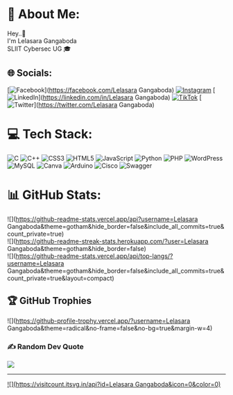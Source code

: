 # 💫 About Me:
Hey..👋<br>I'm Lelasara Gangaboda<br>SLIIT Cybersec UG 🎓


## 🌐 Socials:
[![Facebook](https://img.shields.io/badge/Facebook-%231877F2.svg?logo=Facebook&logoColor=white)](https://facebook.com/Lelasara Gangaboda) [![Instagram](https://img.shields.io/badge/Instagram-%23E4405F.svg?logo=Instagram&logoColor=white)](https://instagram.com/__legan_) [![LinkedIn](https://img.shields.io/badge/LinkedIn-%230077B5.svg?logo=linkedin&logoColor=white)](https://linkedin.com/in/Lelasara Gangaboda) [![TikTok](https://img.shields.io/badge/TikTok-%23000000.svg?logo=TikTok&logoColor=white)](https://tiktok.com/@__legan_) [![Twitter](https://img.shields.io/badge/Twitter-%231DA1F2.svg?logo=Twitter&logoColor=white)](https://twitter.com/Lelasara Gangaboda) 

# 💻 Tech Stack:
![C](https://img.shields.io/badge/c-%2300599C.svg?style=for-the-badge&logo=c&logoColor=white) ![C++](https://img.shields.io/badge/c++-%2300599C.svg?style=for-the-badge&logo=c%2B%2B&logoColor=white) ![CSS3](https://img.shields.io/badge/css3-%231572B6.svg?style=for-the-badge&logo=css3&logoColor=white) ![HTML5](https://img.shields.io/badge/html5-%23E34F26.svg?style=for-the-badge&logo=html5&logoColor=white) ![JavaScript](https://img.shields.io/badge/javascript-%23323330.svg?style=for-the-badge&logo=javascript&logoColor=%23F7DF1E) ![Python](https://img.shields.io/badge/python-3670A0?style=for-the-badge&logo=python&logoColor=ffdd54) ![PHP](https://img.shields.io/badge/php-%23777BB4.svg?style=for-the-badge&logo=php&logoColor=white) ![WordPress](https://img.shields.io/badge/WordPress-%23117AC9.svg?style=for-the-badge&logo=WordPress&logoColor=white) ![MySQL](https://img.shields.io/badge/mysql-%2300000f.svg?style=for-the-badge&logo=mysql&logoColor=white) ![Canva](https://img.shields.io/badge/Canva-%2300C4CC.svg?style=for-the-badge&logo=Canva&logoColor=white) ![Arduino](https://img.shields.io/badge/-Arduino-00979D?style=for-the-badge&logo=Arduino&logoColor=white) ![Cisco](https://img.shields.io/badge/cisco-%23049fd9.svg?style=for-the-badge&logo=cisco&logoColor=black) ![Swagger](https://img.shields.io/badge/-Swagger-%23Clojure?style=for-the-badge&logo=swagger&logoColor=white)
# 📊 GitHub Stats:
![](https://github-readme-stats.vercel.app/api?username=Lelasara Gangaboda&theme=gotham&hide_border=false&include_all_commits=true&count_private=true)<br/>
![](https://github-readme-streak-stats.herokuapp.com/?user=Lelasara Gangaboda&theme=gotham&hide_border=false)<br/>
![](https://github-readme-stats.vercel.app/api/top-langs/?username=Lelasara Gangaboda&theme=gotham&hide_border=false&include_all_commits=true&count_private=true&layout=compact)

## 🏆 GitHub Trophies
![](https://github-profile-trophy.vercel.app/?username=Lelasara Gangaboda&theme=radical&no-frame=false&no-bg=true&margin-w=4)

### ✍️ Random Dev Quote
![](https://quotes-github-readme.vercel.app/api?type=horizontal&theme=dark)

---
[![](https://visitcount.itsvg.in/api?id=Lelasara Gangaboda&icon=0&color=0)](https://visitcount.itsvg.in)

<!-- Proudly created with GPRM ( https://gprm.itsvg.in ) -->
